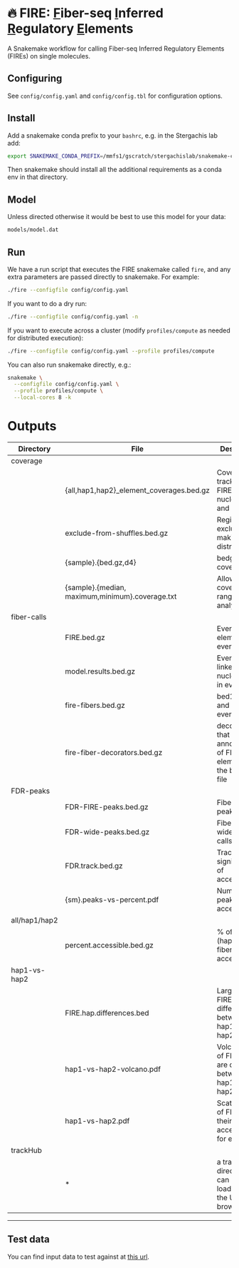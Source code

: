 # 🔥 **FIRE**: <ins>F</ins>iber-seq <ins>I</ins>nferred <ins>R</ins>egulatory <ins>E</ins>lements

A Snakemake workflow for calling Fiber-seq Inferred Regulatory Elements (FIREs) on single molecules.

## Configuring

See `config/config.yaml` and `config/config.tbl` for configuration options.

## Install

Add a snakemake conda prefix to your `bashrc`, e.g. in the Stergachis lab add:

```bash
export SNAKEMAKE_CONDA_PREFIX=/mmfs1/gscratch/stergachislab/snakemake-conda-envs
```

Then snakemake should install all the additional requirements as a conda env in that directory.

## Model

Unless directed otherwise it would be best to use this model for your data:

```bash
models/model.dat
```

## Run

We have a run script that executes the FIRE snakemake called `fire`, and any extra parameters are passed directly to snakemake. For example:

```bash
./fire --configfile config/config.yaml
```

If you want to do a dry run:

```bash
./fire --configfile config/config.yaml -n
```

If you want to execute across a cluster (modify `profiles/compute` as needed for distributed execution):

```bash
./fire --configfile config/config.yaml --profile profiles/compute
```

You can also run snakemake directly, e.g.:

```bash
snakemake \
  --configfile config/config.yaml \
  --profile profiles/compute \
  --local-cores 8 -k
```

# Outputs

| Directory     | File                                            | Description                                                             |
| ------------- | ----------------------------------------------- | ----------------------------------------------------------------------- |
| coverage      |                                                 |                                                                         |
|               | {all,hap1,hap2}\_element_coverages.bed.gz       | Coverage tracks for FIREs, nucleosomes, and linkers                     |
|               | exclude-from-shuffles.bed.gz                    | Regions to exclude when making null distributions                       |
|               | {sample}.{bed.gz,d4}                            | bedgraph of coverages                                                   |
|               | {sample}.{median, maximum,minimum}.coverage.txt | Allowed coverage range for analysis                                     |
| fiber-calls   |                                                 |                                                                         |
|               | FIRE.bed.gz                                     | Every FIRE element in every FIRE                                        |
|               | model.results.bed.gz                            | Every FIRE, linker, and nucleosome in every fiber                       |
|               | fire-fibers.bed.gz                              | bed12 start and end of every fiber                                      |
|               | fire-fiber-decorators.bed.gz                    | decorator file that adds annotations of FIRE elements to the bed12 file |
| FDR-peaks     |                                                 |                                                                         |
|               | FDR-FIRE-peaks.bed.gz                           | Fiber-seq peak calls                                                    |
|               | FDR-wide-peaks.bed.gz                           | Fiber-seq wide peak calls                                               |
|               | FDR.track.bed.gz                                | Track of FDR significance of accessibility                              |
|               | {sm}.peaks-vs-percent.pdf                       | Number of peaks vs % accessible                                         |
| all/hap1/hap2 |                                                 |                                                                         |
|               | percent.accessible.bed.gz                       | % of (haplotype) fibers that are accessible                             |
| hap1-vs-hap2  |                                                 |                                                                         |
|               | FIRE.hap.differences.bed                        | Large table of FIREs that are different between hap1 and hap2           |
|               | hap1-vs-hap2-volcano.pdf                        | Volcano plot of FIREs that are different between hap1 and hap2          |
|               | hap1-vs-hap2.pdf                                | Scatter plot of FIREs and their percent accessibility for each hap      |
| trackHub      |                                                 |                                                                         |
|               | \*                                              | a trackHub directory that can be loaded into the UCSC browser           |

---

## Test data

You can find input data to test against at [this url](https://s3-us-west-2.amazonaws.com/stergachis-public1/index.html?prefix=Projects/Phased-GM12878/fire-test/).
